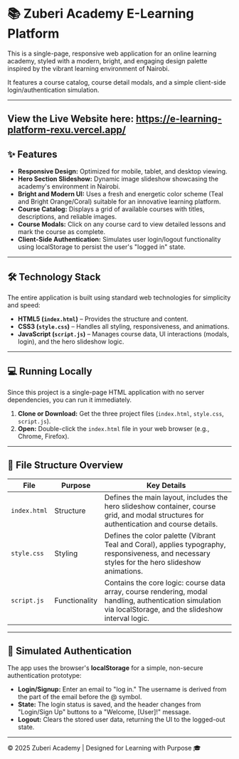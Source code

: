 # 📚 Zuberi Academy E-Learning Platform

This is a single-page, responsive web application for an online learning academy, styled with a modern, bright, and engaging design palette inspired by the vibrant learning environment of Nairobi.

It features a course catalog, course detail modals, and a simple client-side login/authentication simulation.

---
View the Live Website here: https://e-learning-platform-rexu.vercel.app/
---

## ✨ Features

- **Responsive Design:** Optimized for mobile, tablet, and desktop viewing.
- **Hero Section Slideshow:** Dynamic image slideshow showcasing the academy's environment in Nairobi.
- **Bright and Modern UI:** Uses a fresh and energetic color scheme (Teal and Bright Orange/Coral) suitable for an innovative learning platform.
- **Course Catalog:** Displays a grid of available courses with titles, descriptions, and reliable images.
- **Course Modals:** Click on any course card to view detailed lessons and mark the course as complete.
- **Client-Side Authentication:** Simulates user login/logout functionality using localStorage to persist the user's "logged in" state.

---

## 🛠️ Technology Stack

The entire application is built using standard web technologies for simplicity and speed:

- **HTML5 (`index.html`)** – Provides the structure and content.  
- **CSS3 (`style.css`)** – Handles all styling, responsiveness, and animations.  
- **JavaScript (`script.js`)** – Manages course data, UI interactions (modals, login), and the hero slideshow logic.

---

## 💻 Running Locally

Since this project is a single-page HTML application with no server dependencies, you can run it immediately.

1. **Clone or Download:** Get the three project files (`index.html`, `style.css`, `script.js`).  
2. **Open:** Double-click the `index.html` file in your web browser (e.g., Chrome, Firefox).

---

## 📂 File Structure Overview

| File | Purpose | Key Details |
|------|----------|--------------|
| `index.html` | Structure | Defines the main layout, includes the hero slideshow container, course grid, and modal structures for authentication and course details. |
| `style.css` | Styling | Defines the color palette (Vibrant Teal and Coral), applies typography, responsiveness, and necessary styles for the hero slideshow animations. |
| `script.js` | Functionality | Contains the core logic: course data array, course rendering, modal handling, authentication simulation via localStorage, and the slideshow interval logic. |

---

## 🔑 Simulated Authentication

The app uses the browser's **localStorage** for a simple, non-secure authentication prototype:

- **Login/Signup:** Enter an email to "log in." The username is derived from the part of the email before the @ symbol.  
- **State:** The login status is saved, and the header changes from "Login/Sign Up" buttons to a "Welcome, [User]!" message.  
- **Logout:** Clears the stored user data, returning the UI to the logged-out state.

---

© 2025 Zuberi Academy | Designed for Learning with Purpose 🎓
